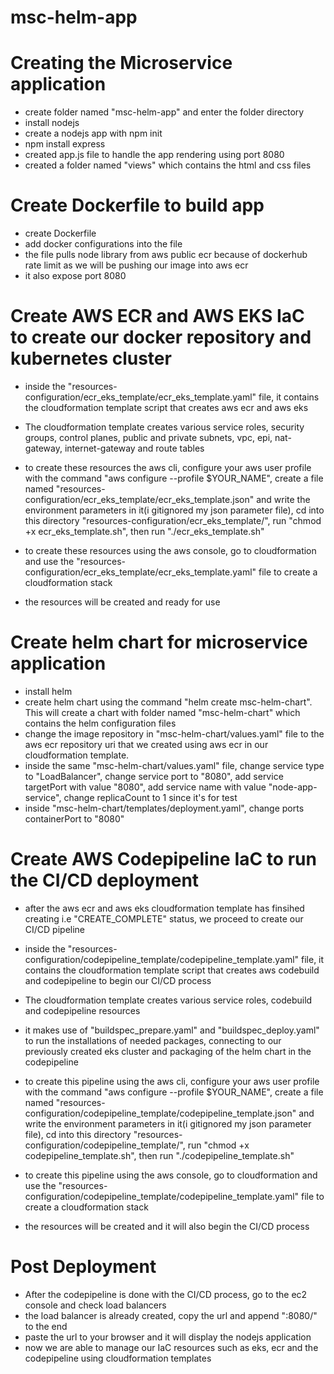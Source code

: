 # msc-helm-app

# Creating the Microservice application
- create folder named "msc-helm-app" and enter the folder directory
- install nodejs
- create a nodejs app with npm init
- npm install express
- created app.js file to handle the app rendering using port 8080
- created a folder named "views" which contains the html and css files

# Create Dockerfile to build app
- create Dockerfile
- add docker configurations into the file
- the file pulls node library from aws public ecr because of dockerhub rate limit as we will be pushing our image into aws ecr
- it also expose port 8080

# Create AWS ECR and AWS EKS IaC to create our docker repository and kubernetes cluster
- inside the "resources-configuration/ecr_eks_template/ecr_eks_template.yaml" file, it contains the cloudformation template script that creates aws ecr and aws eks
- The cloudformation template creates various service roles, security groups, control planes, public and private subnets, vpc, epi, nat-gateway, internet-gateway and route tables

- to create these resources the aws cli, configure your aws user profile with the command "aws configure --profile $YOUR_NAME", create a file named "resources-configuration/ecr_eks_template/ecr_eks_template.json" and write the environment parameters in it(i gitignored my json parameter file), cd into this directory "resources-configuration/ecr_eks_template/", run "chmod +x ecr_eks_template.sh", then run "./ecr_eks_template.sh"

- to create these resources using the aws console, go to cloudformation and use the "resources-configuration/ecr_eks_template/ecr_eks_template.yaml" file to create a cloudformation stack
- the resources will be created and ready for use

# Create helm chart for microservice application
- install helm
- create helm chart using the command "helm create msc-helm-chart". This will create a chart with folder named "msc-helm-chart" which contains the helm configuration files
- change the image repository in "msc-helm-chart/values.yaml" file to the aws ecr repository uri that we created using aws ecr in our cloudformation template.
- inside the same "msc-helm-chart/values.yaml" file, change service type to "LoadBalancer", change service port to "8080", add service targetPort with value "8080", add service name with value "node-app-service", change replicaCount to 1 since it's for test
- inside "msc-helm-chart/templates/deployment.yaml", change ports containerPort to "8080"

# Create AWS Codepipeline IaC to run the CI/CD deployment
- after the aws ecr and aws eks cloudformation template has finsihed creating i.e "CREATE_COMPLETE" status, we proceed to create our CI/CD pipeline
- inside the "resources-configuration/codepipeline_template/codepipeline_template.yaml" file, it contains the cloudformation template script that creates aws codebuild and codepipeline to begin our CI/CD process
- The cloudformation template creates various service roles, codebuild and codepipeline resources
- it makes use of "buildspec_prepare.yaml" and "buildspec_deploy.yaml" to run the installations of needed packages, connecting to our previously created eks cluster and packaging of the helm chart in the codepipeline

- to create this pipeline using the aws cli, configure your aws user profile with the command "aws configure --profile $YOUR_NAME", create a file named "resources-configuration/codepipeline_template/codepipeline_template.json" and write the environment parameters in it(i gitignored my json parameter file), cd into this directory "resources-configuration/codepipeline_template/", run "chmod +x codepipeline_template.sh", then run "./codepipeline_template.sh"

- to create this pipeline using the aws console, go to cloudformation and use the "resources-configuration/codepipeline_template/codepipeline_template.yaml" file to create a cloudformation stack
- the resources will be created and it will also begin the CI/CD process

# Post Deployment
- After the codepipeline is done with the CI/CD process, go to the ec2 console and check load balancers
- the load balancer is already created, copy the url and append ":8080/" to the end
- paste the url to your browser and it will display the nodejs application
- now we are able to manage our IaC resources such as eks, ecr and the codepipeline using cloudformation templates

